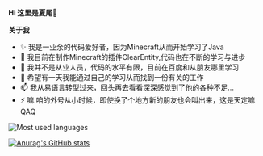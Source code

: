 **Hi 这里是夏尾👋**

**关于我**
- ✨ 我是一业余的代码爱好者，因为Minecraft从而开始学习了Java
- 🔭 我目前在制作Minecraft的插件ClearEntity,代码也在不断的学习与进步
- 🌱 我并不是从业人员，代码的水平有限，目前在百度和从朋友哪里学习
- 👯 希望有一天我能通过自己的学习从而找到一份有关的工作
- 📫 我从易语言转型过来，回头再去看看深深感觉到了他的各种不足...
- ⚡ 嘛 咱的外号从小时候，即使换了个地方新的朋友也会叫出来，这是天定嘛QAQ

![Most used languages](https://github-readme-stats.vercel.app/api/top-langs/?username=Summer-Tail&layout=compact&hide_border=true&langs_count=10)


[![Anurag's GitHub stats](https://github-readme-stats.vercel.app/api?username=Summer-Tail)](https://github.com/anuraghazra/github-readme-stats)


